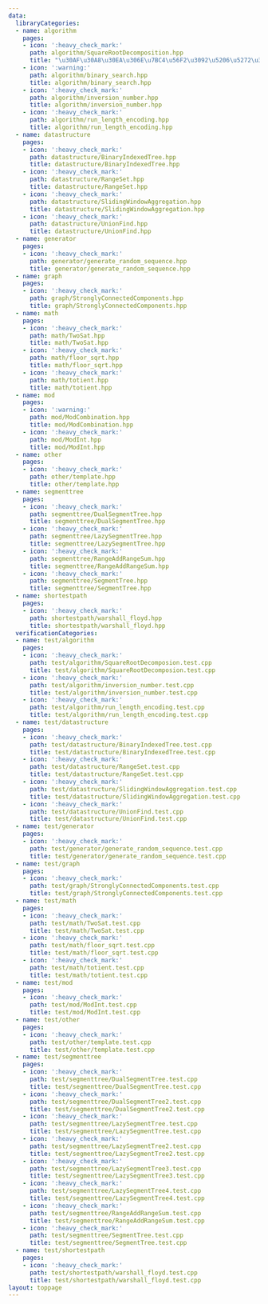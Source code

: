 ```yaml
---
data:
  libraryCategories:
  - name: algorithm
    pages:
    - icon: ':heavy_check_mark:'
      path: algorithm/SquareRootDecomposition.hpp
      title: "\u30AF\u30A8\u30EA\u306E\u7BC4\u56F2\u3092\u5206\u5272\u3059\u308B"
    - icon: ':warning:'
      path: algorithm/binary_search.hpp
      title: algorithm/binary_search.hpp
    - icon: ':heavy_check_mark:'
      path: algorithm/inversion_number.hpp
      title: algorithm/inversion_number.hpp
    - icon: ':heavy_check_mark:'
      path: algorithm/run_length_encoding.hpp
      title: algorithm/run_length_encoding.hpp
  - name: datastructure
    pages:
    - icon: ':heavy_check_mark:'
      path: datastructure/BinaryIndexedTree.hpp
      title: datastructure/BinaryIndexedTree.hpp
    - icon: ':heavy_check_mark:'
      path: datastructure/RangeSet.hpp
      title: datastructure/RangeSet.hpp
    - icon: ':heavy_check_mark:'
      path: datastructure/SlidingWindowAggregation.hpp
      title: datastructure/SlidingWindowAggregation.hpp
    - icon: ':heavy_check_mark:'
      path: datastructure/UnionFind.hpp
      title: datastructure/UnionFind.hpp
  - name: generator
    pages:
    - icon: ':heavy_check_mark:'
      path: generator/generate_random_sequence.hpp
      title: generator/generate_random_sequence.hpp
  - name: graph
    pages:
    - icon: ':heavy_check_mark:'
      path: graph/StronglyConnectedComponents.hpp
      title: graph/StronglyConnectedComponents.hpp
  - name: math
    pages:
    - icon: ':heavy_check_mark:'
      path: math/TwoSat.hpp
      title: math/TwoSat.hpp
    - icon: ':heavy_check_mark:'
      path: math/floor_sqrt.hpp
      title: math/floor_sqrt.hpp
    - icon: ':heavy_check_mark:'
      path: math/totient.hpp
      title: math/totient.hpp
  - name: mod
    pages:
    - icon: ':warning:'
      path: mod/ModCombination.hpp
      title: mod/ModCombination.hpp
    - icon: ':heavy_check_mark:'
      path: mod/ModInt.hpp
      title: mod/ModInt.hpp
  - name: other
    pages:
    - icon: ':heavy_check_mark:'
      path: other/template.hpp
      title: other/template.hpp
  - name: segmenttree
    pages:
    - icon: ':heavy_check_mark:'
      path: segmenttree/DualSegmentTree.hpp
      title: segmenttree/DualSegmentTree.hpp
    - icon: ':heavy_check_mark:'
      path: segmenttree/LazySegmentTree.hpp
      title: segmenttree/LazySegmentTree.hpp
    - icon: ':heavy_check_mark:'
      path: segmenttree/RangeAddRangeSum.hpp
      title: segmenttree/RangeAddRangeSum.hpp
    - icon: ':heavy_check_mark:'
      path: segmenttree/SegmentTree.hpp
      title: segmenttree/SegmentTree.hpp
  - name: shortestpath
    pages:
    - icon: ':heavy_check_mark:'
      path: shortestpath/warshall_floyd.hpp
      title: shortestpath/warshall_floyd.hpp
  verificationCategories:
  - name: test/algorithm
    pages:
    - icon: ':heavy_check_mark:'
      path: test/algorithm/SquareRootDecomposion.test.cpp
      title: test/algorithm/SquareRootDecomposion.test.cpp
    - icon: ':heavy_check_mark:'
      path: test/algorithm/inversion_number.test.cpp
      title: test/algorithm/inversion_number.test.cpp
    - icon: ':heavy_check_mark:'
      path: test/algorithm/run_length_encoding.test.cpp
      title: test/algorithm/run_length_encoding.test.cpp
  - name: test/datastructure
    pages:
    - icon: ':heavy_check_mark:'
      path: test/datastructure/BinaryIndexedTree.test.cpp
      title: test/datastructure/BinaryIndexedTree.test.cpp
    - icon: ':heavy_check_mark:'
      path: test/datastructure/RangeSet.test.cpp
      title: test/datastructure/RangeSet.test.cpp
    - icon: ':heavy_check_mark:'
      path: test/datastructure/SlidingWindowAggregation.test.cpp
      title: test/datastructure/SlidingWindowAggregation.test.cpp
    - icon: ':heavy_check_mark:'
      path: test/datastructure/UnionFind.test.cpp
      title: test/datastructure/UnionFind.test.cpp
  - name: test/generator
    pages:
    - icon: ':heavy_check_mark:'
      path: test/generator/generate_random_sequence.test.cpp
      title: test/generator/generate_random_sequence.test.cpp
  - name: test/graph
    pages:
    - icon: ':heavy_check_mark:'
      path: test/graph/StronglyConnectedComponents.test.cpp
      title: test/graph/StronglyConnectedComponents.test.cpp
  - name: test/math
    pages:
    - icon: ':heavy_check_mark:'
      path: test/math/TwoSat.test.cpp
      title: test/math/TwoSat.test.cpp
    - icon: ':heavy_check_mark:'
      path: test/math/floor_sqrt.test.cpp
      title: test/math/floor_sqrt.test.cpp
    - icon: ':heavy_check_mark:'
      path: test/math/totient.test.cpp
      title: test/math/totient.test.cpp
  - name: test/mod
    pages:
    - icon: ':heavy_check_mark:'
      path: test/mod/ModInt.test.cpp
      title: test/mod/ModInt.test.cpp
  - name: test/other
    pages:
    - icon: ':heavy_check_mark:'
      path: test/other/template.test.cpp
      title: test/other/template.test.cpp
  - name: test/segmenttree
    pages:
    - icon: ':heavy_check_mark:'
      path: test/segmenttree/DualSegmentTree.test.cpp
      title: test/segmenttree/DualSegmentTree.test.cpp
    - icon: ':heavy_check_mark:'
      path: test/segmenttree/DualSegmentTree2.test.cpp
      title: test/segmenttree/DualSegmentTree2.test.cpp
    - icon: ':heavy_check_mark:'
      path: test/segmenttree/LazySegmentTree.test.cpp
      title: test/segmenttree/LazySegmentTree.test.cpp
    - icon: ':heavy_check_mark:'
      path: test/segmenttree/LazySegmentTree2.test.cpp
      title: test/segmenttree/LazySegmentTree2.test.cpp
    - icon: ':heavy_check_mark:'
      path: test/segmenttree/LazySegmentTree3.test.cpp
      title: test/segmenttree/LazySegmentTree3.test.cpp
    - icon: ':heavy_check_mark:'
      path: test/segmenttree/LazySegmentTree4.test.cpp
      title: test/segmenttree/LazySegmentTree4.test.cpp
    - icon: ':heavy_check_mark:'
      path: test/segmenttree/RangeAddRangeSum.test.cpp
      title: test/segmenttree/RangeAddRangeSum.test.cpp
    - icon: ':heavy_check_mark:'
      path: test/segmenttree/SegmentTree.test.cpp
      title: test/segmenttree/SegmentTree.test.cpp
  - name: test/shortestpath
    pages:
    - icon: ':heavy_check_mark:'
      path: test/shortestpath/warshall_floyd.test.cpp
      title: test/shortestpath/warshall_floyd.test.cpp
layout: toppage
---
```

